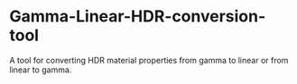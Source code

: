 # Gamma-Linear-HDR-conversion-tool
A tool for converting HDR material properties from gamma to linear or from linear to gamma.
